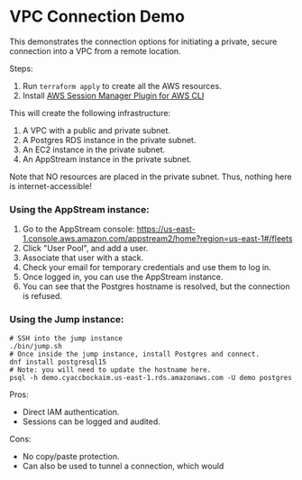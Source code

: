 VPC Connection Demo
===================

This demonstrates the connection options for initiating a private, secure connection into a VPC from a remote location.

Steps:
1. Run `terraform apply` to create all the AWS resources.
2. Install [AWS Session Manager Plugin for AWS CLI](https://docs.aws.amazon.com/systems-manager/latest/userguide/session-manager-working-with-install-plugin.html)

This will create the following infrastructure:

1. A VPC with a public and private subnet.
2. A Postgres RDS instance in the private subnet.
3. An EC2 instance in the private subnet.
4. An AppStream instance in the private subnet.

Note that NO resources are placed in the private subnet. Thus, nothing here is internet-accessible!

### Using the AppStream instance:

1. Go to the AppStream console: https://us-east-1.console.aws.amazon.com/appstream2/home?region=us-east-1#/fleets
2. Click "User Pool", and add a user. 
3. Associate that user with a stack. 
4. Check your email for temporary credentials and use them to log in.
5. Once logged in, you can use the AppStream instance.
6. You can see that the Postgres hostname is resolved, but the connection is refused.

### Using the Jump instance:

```shell
# SSH into the jump instance
./bin/jump.sh
# Once inside the jump instance, install Postgres and connect.
dnf install postgresql15
# Note: you will need to update the hostname here.
psql -h demo.cyaccbockaim.us-east-1.rds.amazonaws.com -U demo postgres
```

Pros:
* Direct IAM authentication.
* Sessions can be logged and audited.

Cons:
* No copy/paste protection.
* Can also be used to tunnel a connection, which would 